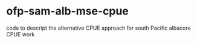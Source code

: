 # ofp-sam-alb-mse-cpue
code to descript the alternative CPUE approach for south Pacific albacore CPUE work 
